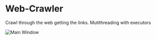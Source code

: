 # Web-Crawler
Crawl through the web getting the links. Mutithreading with executors

![Main Window](https://i.imgur.com/Q5PiUv4.png)
